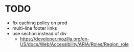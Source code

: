 # TODO

* fix caching policy on prod
* multi-line footer links
* use section instead of div
  * https://developer.mozilla.org/en-US/docs/Web/Accessibility/ARIA/Roles/Region_role


